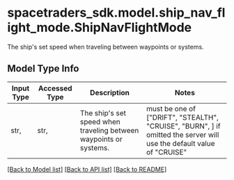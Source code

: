 # spacetraders_sdk.model.ship_nav_flight_mode.ShipNavFlightMode

The ship's set speed when traveling between waypoints or systems.

## Model Type Info
Input Type | Accessed Type | Description | Notes
------------ | ------------- | ------------- | -------------
str,  | str,  | The ship&#x27;s set speed when traveling between waypoints or systems. | must be one of ["DRIFT", "STEALTH", "CRUISE", "BURN", ] if omitted the server will use the default value of "CRUISE"

[[Back to Model list]](../../README.md#documentation-for-models) [[Back to API list]](../../README.md#documentation-for-api-endpoints) [[Back to README]](../../README.md)

